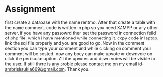 # Assignment
first create a database with the name rentmo.
After that create a table with the name comment.
code is written in php so you need XAMPP or any other server.
if you have any passowrd then set the password in connection feild of php file. which i have mentioned while connecting it.
copy code in laptop.
link the sql file properly and you are good to go.
Now in the comment section you can type your comment and while clicking on comment your comment will be posted.
now any body can make upvote or downvote on click the perticular option.
All the upvotes and down votes will be visible to the user.
If still there is any proble please contact me on my email id- ambrishsukla669@gmail.com.
Thank you.
